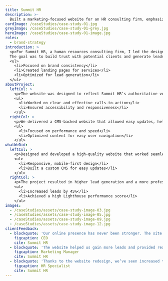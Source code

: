 ```yaml
---
title: Summit HR
description: >-
  Built a marketing-focused website for an HR consulting firm, emphasizing trust, authority, and lead generation.
cardImage: /caseStudies/case-study-01.jpg
greyImage: /caseStudies/case-study-01-grey.jpg
heroImage: /caseStudies/case-study-01-image.jpg
roles:
  - brand-strategy
introduction: >
  <p>For Summit HR, a human resources consulting firm, I led the design and development of their new marketing website.
  The goal was to build trust with potential clients and generate leads through clear messaging and a professional online presence.</p>
  <ul>
    <li>Focused on brand consistency</li>
    <li>Created landing pages for services</li>
    <li>Optimized for lead generation</li>
  </ul>
aboutProject:
  leftCol: >
    <p>The website was designed to reflect Summit HR’s authoritative voice while maintaining a user-friendly experience.</p>
    <ul>
      <li>Worked on clear and effective calls-to-action</li>
      <li>Ensured accessibility and responsiveness</li>
    </ul>
  rightCol: >
    <p>We delivered a CMS-backed website that allowed easy updates, helping reduce long-term maintenance costs.</p>
    <ul>
      <li>Focused on performance and speed</li>
      <li>Optimized content for easy user navigation</li>
    </ul>
whatWeDid:
  leftCol: >
    <p>Designed and developed a high-quality website that worked seamlessly across all devices.</p>
    <ul>
      <li>Responsive, mobile-first design</li>
      <li>Built a custom CMS for easy updates</li>
    </ul>
  rightCol: >
    <p>The project resulted in higher lead generation and a more professional brand presence online.</p>
    <ul>
      <li>Increased leads by 45%</li>
      <li>Achieved a high Lighthouse performance score</li>
    </ul>
images:
  - /caseStudies/assets/case-study-image-03.jpg
  - /caseStudies/assets/case-study-image-05.jpg
  - /caseStudies/assets/case-study-image-09.jpg
  - /caseStudies/assets/case-study-image-12.jpg
clientFeedback:
  - blockquote: 'Our online presence has never been stronger. The site is professional and easy to navigate.'
    figcaption: CEO
    cite: Summit HR
  - blockquote: 'The website helped us gain more leads and provided real-time updates to our clients.'
    figcaption: Marketing Manager
    cite: Summit HR
  - blockquote: 'Thanks to the website redesign, we’ve seen increased trust and engagement.'
    figcaption: HR Specialist
    cite: Summit HR
---
```

